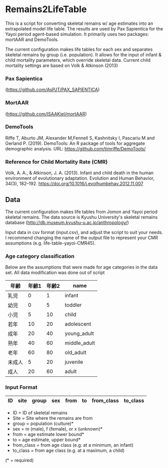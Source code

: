 # Remains2LifeTable
This is a script for converting skeletal remains w/ age estimates into an extrapolated model life table. The results are used by Pax Sapientica for the Yayoi period agent-based simulation. It primarily uses two packages: mortAAR and DemoTools. 

The current configuration makes life tables for each sex and separates skeletal remains by group (i.e. population). It allows for the input of infant & child mortality parameters, which override skeletal data. Current child mortality settings are based on Volk & Atkinson (2013)

### Pax Sapientica 
(https://github.com/AsPJT/PAX_SAPIENTICA)

### MortAAR
(https://github.com/ISAAKiel/mortAAR)

### DemoTools
Riffe T, Aburto JM, Alexander M,Fennell S, Kashnitsky I, Pascariu M and Gerland P. (2019). DemoTools: An R package of tools for aggregate demographic analysis. URL: https://github.com/timriffe/DemoTools/

### Reference for Child Mortality Rate (CMR)
Volk, A. A., & Atkinson, J. A. (2013). Infant and child death in the human environment of evolutionary adaptation. Evolution and Human Behavior, 34(3), 182–192. https://doi.org/10.1016/j.evolhumbehav.2012.11.007

## Data
The current configuration makes life tables from Jomon and Yayoi period skeletal remains. The data source is Kyushu University's skeletal remains database (http://db.museum.kyushu-u.ac.jp/anthropology/)

Input data in csv format (input.csv), and adjust the script to suit your needs. I recommend changing the name of the output file to represent your CMR assumptions (e.g. life-table-yayoi-CMR45).

### Age category classification
Below are the assumptions that were made for age categories in the data set. All data modification was done out of script

|年齢 |年齢1|年齢2|name        |
|---|---|---|------------|
|乳児 |0  |1  |infant      |
|幼児 |0  |5  |toddler     |
|小児 |5  |10 |child       |
|若年 |10 |20 |adolescent  |
|成年 |20 |40 |young_adult |
|熟年 |40 |60 |middle_adult|
|老年 |60 |80 |old_adult   |
|未成人|5  |20 |juvenile    |
|成人 |20 |60 |adult       |


### Input Format
|ID|site|group|sex|from|to|from_class|to_class|
|-|-|-|-|-|-|-|-|

- ID = ID of skeletal remains
- Site = Site where the remains are from
- group = population (culture)*
- sex = m (male), f (female), or x (unknown)*
- from = age estimate lower bound*
- to = age estimate, upper bound*
- from_class = from age class (e.g. at a minimum, an infant)
- to_class = from age class (e.g. at a maximum, a child)

(* = required)

